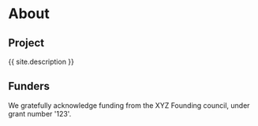 # About

## Project
{{ site.description }}

## Funders
We gratefully acknowledge funding from the XYZ Founding council, under grant number '123'.

 
